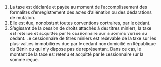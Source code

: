 1) La taxe est déclarée et payée au moment de l’accomplissement des formalités d’enregistrement des actes d’aliénation ou des déclarations de mutation.
2) Elle est due, nonobstant toutes conventions contraires, par le cédant.
2) S’agissant de la cession de droits attachés à des titres miniers, la taxe est retenue
et acquittée par le cessionnaire sur la somme versée au cédant.
Le  cessionnaire  de  titres  miniers  est  redevable  de  la  taxe  sur  les  plus-values immobilières due par le cédant non domicilié en République du Bénin ou qui n’y dispose pas de représentant. Dans ce cas, le montant de la taxe est retenu et acquitté par le cessionnaire sur la somme reçue.
